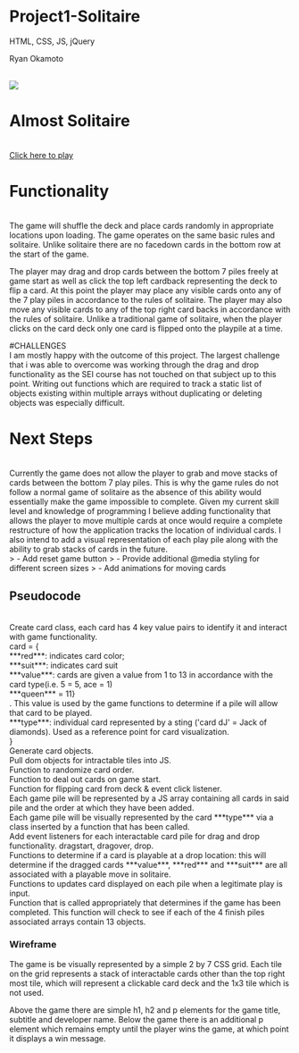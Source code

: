 # Project1-Solitaire
HTML, CSS, JS, jQuery

Ryan Okamoto

<br>

<img src="https://i.imgur.com/egmRaG2.png">

# Almost Solitaire
<br>
<a href="https://WeAreRyan.github.io/SEI-Project-1-Solitare/">Click here to play</a>

# Functionality
<br>
The game will shuffle the deck and place cards randomly in appropriate locations upon loading. The game operates on the same basic rules and solitaire. Unlike solitaire there are no facedown cards in the bottom row at the start of the game. 

The player may drag and drop cards between the bottom 7 piles freely at game start as well as click the top left cardback representing the deck to flip a card. At this point the player may place any visible cards onto any of the 7 play piles in accordance to the rules of solitaire. The player may also move any visible cards to any of the top right card backs in accordance with the rules of solitaire. Unlike a traditional game of solitaire, when the player clicks on the card deck only one card is flipped onto the playpile at a time. 

#CHALLENGES
</br>
I am mostly happy with the outcome of this project. The largest challenge that i was able to overcome was working through the drag and drop functionality as the SEI course has not touched on that subject up to this point. Writing out functions which are required to track a static list of objects existing within multiple arrays without duplicating or deleting objects was especially difficult. </br>


# Next Steps
<br>
Currently the game does not allow the player to grab and move stacks of cards between the bottom 7 play piles. This is why the game rules do not follow a normal game of solitaire as the absence of this ability would essentially make the game impossible to complete. Given my current skill level and knowledge of programming I believe adding functionality that allows the player to move multiple cards at once would require a complete restructure of how the application tracks the location of individual cards. I also intend to add a visual representation of each play pile along with the ability to grab stacks of cards in the future. </br>
> - Add reset game button
> - Provide additional @media styling for different screen sizes
> - Add animations for moving cards

## Pseudocode
<br>
Create card class, each card has 4 key value pairs to identify it and interact with game functionality.</br>
card = {<br/>
    ***red***: indicates card color;<br/>
    ***suit***: indicates card suit<br/>
    ***value***: cards are given a value from 1 to 13 in accordance with the card type(i.e. 5 = 5, ace = 1)<br/>***queen*** = 11}</br>. This value is used by the game functions to determine if a pile will allow that card to be played.<br/> 
    ***type***: individual card represented by a sting ('card dJ' = Jack of diamonds). Used as a reference point for card visualization. <br/>
}<br/>
Generate card objects.<br/>
Pull dom objects for intractable tiles into JS.<br/>
Function to randomize card order.<br/>
Function to deal out cards on game start.<br/>
Function for flipping card from deck & event click listener.<br/>
Each game pile will be represented by a JS array containing all cards in said pile and the order at which they have been added.<br/>
Each game pile will be visually represented by the card ***type*** via a class inserted by a function that has been called.<br/>
Add event listeners for each interactable card pile for drag and drop functionality. dragstart, dragover, drop.<br/>
Functions to determine if a card is playable at a drop location: this will determine if the dragged cards ***value***, ***red*** and ***suit*** are all associated with a playable move in solitaire.<br/>
Functions to updates card displayed on each pile when a legitimate play is input.<br/>
Function that is called appropriately that determines if the game has been completed. This function will check to see if each of the 4 finish piles associated arrays contain 13 objects.

### Wireframe

The game is be visually represented by a simple 2 by 7 CSS grid. Each tile on the grid represents a stack of interactable cards other than the top right most tile, which will represent a clickable card deck and the 1x3 tile which is not used.</br>

Above the game there are simple h1, h2 and p elements for the game title, subtitle and developer name. Below the game there is an additional p element which remains empty until the player wins the game, at which point it displays a win message. 

